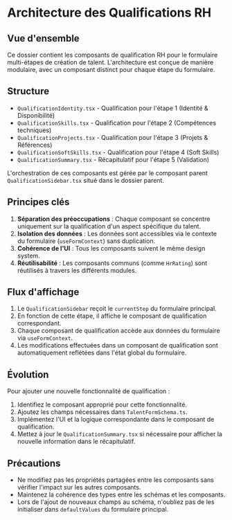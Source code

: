 # Architecture des Qualifications RH

## Vue d'ensemble

Ce dossier contient les composants de qualification RH pour le formulaire multi-étapes de création de talent. L'architecture est conçue de manière modulaire, avec un composant distinct pour chaque étape du formulaire.

## Structure

- `QualificationIdentity.tsx` - Qualification pour l'étape 1 (Identité & Disponibilité)
- `QualificationSkills.tsx` - Qualification pour l'étape 2 (Compétences techniques)
- `QualificationProjects.tsx` - Qualification pour l'étape 3 (Projets & Références)
- `QualificationSoftSkills.tsx` - Qualification pour l'étape 4 (Soft Skills)
- `QualificationSummary.tsx` - Récapitulatif pour l'étape 5 (Validation)

L'orchestration de ces composants est gérée par le composant parent `QualificationSidebar.tsx` situé dans le dossier parent.

## Principes clés

1. **Séparation des préoccupations** : Chaque composant se concentre uniquement sur la qualification d'un aspect spécifique du talent.
2. **Isolation des données** : Les données sont accessibles via le contexte du formulaire (`useFormContext`) sans duplication.
3. **Cohérence de l'UI** : Tous les composants suivent le même design system.
4. **Réutilisabilité** : Les composants communs (comme `HrRating`) sont réutilisés à travers les différents modules.

## Flux d'affichage

1. Le `QualificationSidebar` reçoit le `currentStep` du formulaire principal.
2. En fonction de cette étape, il affiche le composant de qualification correspondant.
3. Chaque composant de qualification accède aux données du formulaire via `useFormContext`.
4. Les modifications effectuées dans un composant de qualification sont automatiquement reflétées dans l'état global du formulaire.

## Évolution

Pour ajouter une nouvelle fonctionnalité de qualification :

1. Identifiez le composant approprié pour cette fonctionnalité.
2. Ajoutez les champs nécessaires dans `TalentFormSchema.ts`.
3. Implémentez l'UI et la logique correspondante dans le composant de qualification.
4. Mettez à jour le `QualificationSummary.tsx` si nécessaire pour afficher la nouvelle information dans le récapitulatif.

## Précautions

- Ne modifiez pas les propriétés partagées entre les composants sans vérifier l'impact sur les autres composants.
- Maintenez la cohérence des types entre les schémas et les composants.
- Lors de l'ajout de nouveaux champs au schéma, n'oubliez pas de les initialiser dans `defaultValues` du formulaire principal.